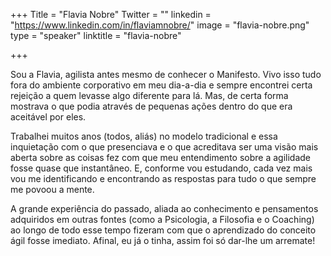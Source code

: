 +++
Title = "Flavia Nobre"
Twitter = ""
linkedin = "https://www.linkedin.com/in/flaviamnobre/"
image = "flavia-nobre.png"
type = "speaker"
linktitle = "flavia-nobre"

+++

Sou a Flavia, agilista antes mesmo de conhecer o Manifesto. Vivo isso tudo fora do ambiente corporativo em meu dia-a-dia e sempre encontrei certa rejeição a quem levasse algo diferente para lá. Mas, de certa forma mostrava o que podia através de pequenas ações dentro do que era aceitável por eles.

Trabalhei muitos anos (todos, aliás) no modelo tradicional e essa inquietação com o que presenciava e o que acreditava ser uma visão mais aberta sobre as coisas fez com que meu entendimento sobre a agilidade fosse quase que instantâneo. E, conforme vou estudando, cada vez mais vou me identificando e encontrando as respostas para tudo o que sempre me povoou a mente.

A grande experiência do passado, aliada ao conhecimento e pensamentos adquiridos em outras fontes (como a Psicologia, a Filosofia e o Coaching) ao longo de todo esse tempo fizeram com que o aprendizado do conceito ágil fosse imediato. Afinal, eu já o tinha, assim foi só dar-lhe um arremate! 
